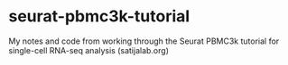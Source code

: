 # seurat-pbmc3k-tutorial
My notes and code from working through the Seurat PBMC3k tutorial for single-cell RNA-seq analysis (satijalab.org)
